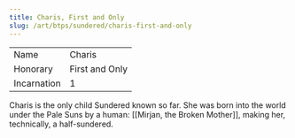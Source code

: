 ```yaml
---
title: Charis, First and Only
slug: /art/btps/sundered/charis-first-and-only
---
```


|             |                |
| ----------- | -------------- |
| Name        | Charis         |
| Honorary    | First and Only |
| Incarnation | 1              |

Charis is the only child Sundered known so far. She was born into the world under the Pale Suns by a human: [[Mirjan, the Broken Mother]], making her, technically, a half-sundered.